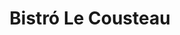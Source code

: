 ---
title : Bistró Le Cousteau
layout: negocio
slogan: Comida francesa
categoria: Restaurante
imagenes: ["/assets/img/directorio/bistro-or.jpg.webp"]
direccion: Blvd. Benito Juárez 184, Zona Centro, 22710 Rosarito, B.C.
estado: Baja California
municipio: Rosarito
codigo: 22710
latitude: 32.339848
longitude: -117.055794
telefono: 661 612 2655
cocina: Francesa
rango: $$
facebook: https://www.facebook.com/BistroLeCousteau/
instragam: https://www.instagram.com/BistroLeCousteau/
horariodeservicio: Martes a Domingo 13:00 PM - 21:00 PM Lunes cerrado
descripcion: El restaurante cuenta con un amplio menú de comida internacional, básicamente francesa. Todos los días hay especiales con lo más fresco del mar y del mercado.
---